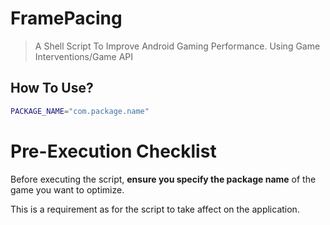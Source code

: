 # FramePacing
> A Shell Script To Improve Android Gaming Performance. Using Game Interventions/Game API


## How To Use?
```sh
PACKAGE_NAME="com.package.name"
```
# Pre-Execution Checklist
Before executing the script, **ensure you specify the package name** of the game you want to optimize.  

This is a requirement as for the script to take affect on the application.
